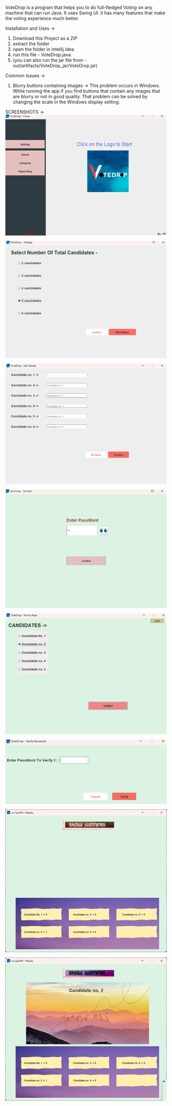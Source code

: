 VoteDrop is a program that helps you to do full-fledged Voting on any machine that can run Java. It uses Swing UI. it has many features that make the voting experience much better. 


Installation and Uses ->
1. Download this Project as a ZIP
2. extract the folder
3. open the folder in Intellij idea
4. run this file - VoteDrop.java
5. (you can also run the jar file from - out/artifacts/VoteDrop_jar/VoteDrop.jar)




Common Issues ->
1. Blurry buttons containing images -> This problem occurs in Windows. While running the app if you find buttons that contain any images that are blurry or not in good quality. That problem can be solved by changing the scale in the Windows display setting.

SCREENSHOTS ->
![alt text](https://github.com/Pulkit-Vohra/VoteDrop-main/blob/main/screenshots/s1.png)


![alt text](https://github.com/Pulkit-Vohra/VoteDrop-main/blob/main/screenshots/s2.png)


![alt text](https://github.com/Pulkit-Vohra/VoteDrop-main/blob/main/screenshots/s3.png)


![alt text](https://github.com/Pulkit-Vohra/VoteDrop-main/blob/main/screenshots/s4.png)


![alt text](https://github.com/Pulkit-Vohra/VoteDrop-main/blob/main/screenshots/s5.png)


![alt text](https://github.com/Pulkit-Vohra/VoteDrop-main/blob/main/screenshots/s6.png)


![alt text](https://github.com/Pulkit-Vohra/VoteDrop-main/blob/main/screenshots/s7.png)


![alt text](https://github.com/Pulkit-Vohra/VoteDrop-main/blob/main/screenshots/s8.png)


